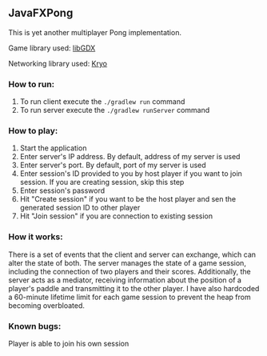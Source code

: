 ## JavaFXPong

This is yet another multiplayer Pong implementation.

Game library used: [libGDX](https://libgdx.com/)

Networking library used: [Kryo](https://github.com/EsotericSoftware/kryo)

### How to run:

1. To run client execute the <code>./gradlew run</code> command
2. To run server execute the <code>./gradlew runServer</code> command

### How to play:
1. Start the application
2. Enter server's IP address. By default, address of my server is used
3. Enter server's port. By default, port of my server is used
4. Enter session's ID provided to you by host player if you want to join session. If you are creating session, skip this step
5. Enter session's password
6. Hit "Create session" if you want to be the host player and sen the generated session ID to other player
7. Hit "Join session" if you are connection to existing session

### How it works:
There is a set of events that the client and server can exchange, which can alter the state of both. The server manages the state of a game session, including the connection of two players and their scores. Additionally, the server acts as a mediator, receiving information about the position of a player's paddle and transmitting it to the other player. I have also hardcoded a 60-minute lifetime limit for each game session to prevent the heap from becoming overbloated.

### Known bugs:
Player is able to join his own session
